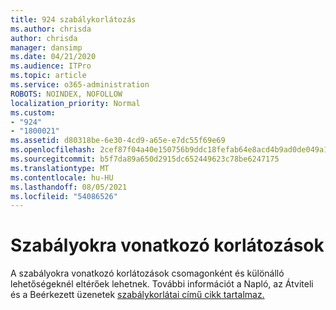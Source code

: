 ```yaml
---
title: 924 szabálykorlátozás
ms.author: chrisda
author: chrisda
manager: dansimp
ms.date: 04/21/2020
ms.audience: ITPro
ms.topic: article
ms.service: o365-administration
ROBOTS: NOINDEX, NOFOLLOW
localization_priority: Normal
ms.custom:
- "924"
- "1800021"
ms.assetid: d80318be-6e30-4cd9-a65e-e7dc55f69e69
ms.openlocfilehash: 2cef87f04a40e150756b9ddc18fefab64e8acd4b9ad0de049a168b45c742d85a
ms.sourcegitcommit: b5f7da89a650d2915dc652449623c78be6247175
ms.translationtype: MT
ms.contentlocale: hu-HU
ms.lasthandoff: 08/05/2021
ms.locfileid: "54086526"
---
```

# <a name="rule-limits"></a>Szabályokra vonatkozó korlátozások

A szabályokra vonatkozó korlátozások csomagonként és különálló lehetőségeknél eltérőek lehetnek. További információt a Napló, az Átviteli és a Beérkezett üzenetek [szabálykorlátai című cikk tartalmaz.](https://technet.microsoft.com/library/exchange-online-limits.aspx)

